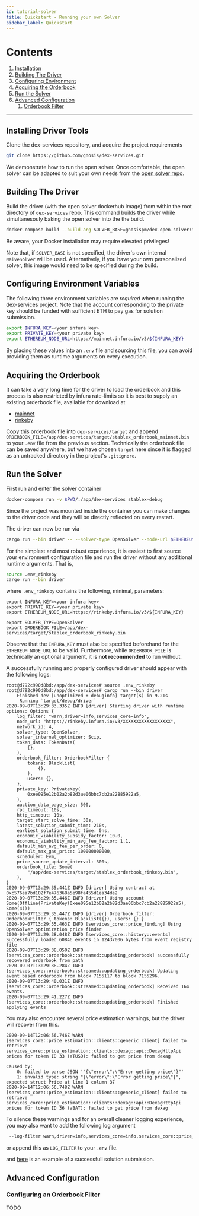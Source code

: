 ```yaml
---
id: tutorial-solver
title: Quickstart - Running your own Solver
sidebar_label: Quickstart
---
```


#

# Contents

1. [Installation](#installing-driver-tools)
2. [Building The Driver](#building-the-driver)
3. [Configuring Environment](#configuring-environment-variables)
4. [Acquiring the Orderbook](#acquiring-the-orderbook)
5. [Run the Solver](#run-the-solver)
6. [Advanced Configuration](#advanced-configuration)
   1. [Orderbook Filter](#Configuring-an-Orderbook-Filter)

---

## Installing Driver Tools

Clone the dex-services repository, and acquire the project requirements

```sh
git clone https://github.com/gnosis/dex-services.git
```

We demonstrate how to run the open solver.
Once comfortable, the open solver can be adapted to suit your own needs from the [open solver repo](https://github.com/gnosis/dex-open-solver).

## Building The Driver

Build the driver (with the open solver dockerhub image) from within the root directory of `dex-services` repo. This command builds the driver while simultanesouly baking the open solver into the the build.

```sh
docker-compose build --build-arg SOLVER_BASE=gnosispm/dex-open-solver:master stablex-debug
```

Be aware, your Docker installation may require elevated privileges!

Note that, if `SOLVER_BASE` is not specified, the driver's own internal `NaiveSolver` will be used.
Alternatively, if you have your own personalized solver, this image would need to be specified during the build.

## Configuring Environment Variables

The following three environment variables are _required_ when running the dex-services project.
Note that the account corresponding to the private key should be funded with sufficient ETH to pay gas for solution submission.

```sh
export INFURA_KEY=<your infura key>
export PRIVATE_KEY=<your private key>
export ETHEREUM_NODE_URL=https://mainnet.infura.io/v3/${INFURA_KEY}
```

By placing these values into an `.env` file and sourcing this file, you can avoid providing them as runtime arguments on every execution.

## Acquiring the Orderbook

It can take a very long time for the driver to load the orderbook and this process is also restricted by infura rate-limits so it is best to supply an existing orderbook file, available for download at

- [mainnet](https://gnosis-dfusion-volume-mainnet.s3.amazonaws.com/stablex_orderbook_mainnet.bin)
- [rinkeby](https://gnosis-dfusion-volume-rinkeby.s3.amazonaws.com/stablex_orderbook_rinkeby.bin)

Copy this orderbook file into `dex-services/target` and append `ORDERBOOK_FILE=/app/dex-services/target/stablex_orderbook_mainnet.bin` to your `.env` file from the previous section.
Technically the orderbook file can be saved anywhere, but we have chosen `target` here since it is flagged as an untracked directory in the project's `.gitignore`.

## Run the Solver

First run and enter the solver container

```sh
docker-compose run -v $PWD/:/app/dex-services stablex-debug
```

Since the project was mounted inside the container you can make changes to the driver code and they will be directly reflected on every restart.

The driver can now be run via

```sh
cargo run --bin driver -- --solver-type OpenSolver --node-url $ETHEREUM_NODE_URL --private-key $PRIVATE_KEY --orderbook-file $ORDERBOOK_FILE
```

For the simplest and most robust experience, it is easiest to first source your environment configuration file and run the driver without any additional runtime arguments. That is,

```sh
source .env_rinkeby
cargo run --bin driver
```

where `.env_rinkeby` contains the following, minimal, parameters:

```
export INFURA_KEY=<your infura key>
export PRIVATE_KEY=<your private key>
export ETHEREUM_NODE_URL=https://rinkeby.infura.io/v3/${INFURA_KEY}

export SOLVER_TYPE=OpenSolver
export ORDERBOOK_FILE=/app/dex-services/target/stablex_orderbook_rinkeby.bin
```

Observe that the `INFURA_KEY` must also be specified beforehand for the `ETHEREUM_NODE_URL` to be valid.
Furthermore, while `ORDERBOOK_FILE` is technically an optional argument, it is **not recommended** to run without.

A successfully running and properly configured driver should appear with the following logs:

```
root@d792c990d8bd:/app/dex-services# source .env_rinkeby
root@d792c990d8bd:/app/dex-services# cargo run --bin driver
    Finished dev [unoptimized + debuginfo] target(s) in 9.21s
     Running `target/debug/driver`
2020-09-07T13:29:33.335Z INFO [driver] Starting driver with runtime options: Options {
    log_filter: "warn,driver=info,services_core=info",
    node_url: "https://rinkeby.infura.io/v3/XXXXXXXXXXXXXXXXXX",
    network_id: 4,
    solver_type: OpenSolver,
    solver_internal_optimizer: Scip,
    token_data: TokenData(
        {},
    ),
    orderbook_filter: OrderbookFilter {
        tokens: Blacklist(
            {},
        ),
        users: {},
    },
    private_key: PrivateKey(
        0xee095e12b02a2b82d3ae06bbc7cb2a22885922a5,
    ),
    auction_data_page_size: 500,
    rpc_timeout: 10s,
    http_timeout: 10s,
    target_start_solve_time: 30s,
    latest_solution_submit_time: 210s,
    earliest_solution_submit_time: 0ns,
    economic_viability_subsidy_factor: 10.0,
    economic_viability_min_avg_fee_factor: 1.1,
    default_min_avg_fee_per_order: 0,
    default_max_gas_price: 100000000000,
    scheduler: Evm,
    price_source_update_interval: 300s,
    orderbook_file: Some(
        "/app/dex-services/target/stablex_orderbook_rinkeby.bin",
    ),
}
2020-09-07T13:29:35.441Z INFO [driver] Using contract at 0xc576ea7bd102f7e476368a5e98fa455d1ea34de2
2020-09-07T13:29:35.446Z INFO [driver] Using account Some(Offline(PrivateKey(0xee095e12b02a2b82d3ae06bbc7cb2a22885922a5), Some(4)))
2020-09-07T13:29:35.447Z INFO [driver] Orderbook filter: OrderbookFilter { tokens: Blacklist({}), users: {} }
2020-09-07T13:29:35.463Z INFO [services_core::price_finding] Using OpenSolver optimization price finder
2020-09-07T13:29:38.048Z INFO [services_core::history::events] Successfully loaded 60846 events in 12437006 bytes from event registry file
2020-09-07T13:29:38.050Z INFO [services_core::orderbook::streamed::updating_orderbook] successfully recovered orderbook from path
2020-09-07T13:29:38.284Z INFO [services_core::orderbook::streamed::updating_orderbook] Updating event based orderbook from block 7155117 to block 7155296.
2020-09-07T13:29:40.031Z INFO [services_core::orderbook::streamed::updating_orderbook] Received 164 events.
2020-09-07T13:29:41.227Z INFO [services_core::orderbook::streamed::updating_orderbook] Finished applying events
```

You may also encounter several price estimation warnings, but the driver will recover from this.

```
2020-09-14T12:06:56.746Z WARN [services_core::price_estimation::clients::generic_client] failed to retrieve services_core::price_estimation::clients::dexag::api::DexagHttpApi prices for token ID 33 (aTUSD): failed to get price from dexag

Caused by:
    0: failed to parse JSON '"{\"error\":\"Error getting price\"}"'
    1: invalid type: string "{\"error\":\"Error getting price\"}", expected struct Price at line 1 column 37
2020-09-14T12:06:56.748Z WARN [services_core::price_estimation::clients::generic_client] failed to retrieve services_core::price_estimation::clients::dexag::api::DexagHttpApi prices for token ID 36 (aBAT): failed to get price from dexag
```

To silence these warnings and for an overall cleaner logging experience, you may also want to add the following log argument

```sh
 --log-filter warn,driver=info,services_core=info,services_core::price_estimation::clients::generic_client=error
```

or append this as `LOG_FILTER` to your `.env` file.

and [here](https://rinkeby.etherscan.io/tx/0xef93563c9c79708a613fb77978bff974672679270f9b51f98c19a8ce90d35260) is an example of a successfull solution submission.

## Advanced Configuration

### Configuring an Orderbook Filter

TODO
